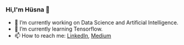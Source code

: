 ### Hi,I'm Hüsna 👋

- 🔭 I’m currently working on Data Science and Artificial Intelligence.
- 🌱 I’m currently learning Tensorflow.
- 📫 How to reach me: <a href = "https://www.linkedin.com/in/h%C3%BCsna-poyraz/">LinkedIn</a>, <a href ="https://husnapoyraz.medium.com/"> Medium </a>
